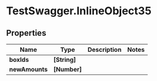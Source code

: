 # TestSwagger.InlineObject35

## Properties

Name | Type | Description | Notes
------------ | ------------- | ------------- | -------------
**boxIds** | **[String]** |  | 
**newAmounts** | **[Number]** |  | 


